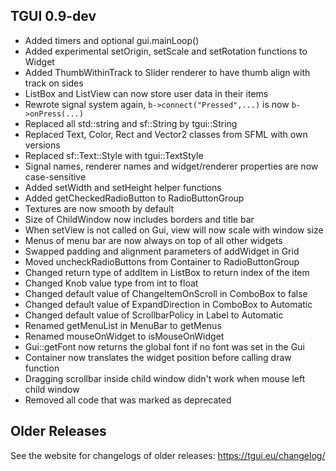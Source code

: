 TGUI 0.9-dev
------------

- Added timers and optional gui.mainLoop()
- Added experimental setOrigin, setScale and setRotation functions to Widget
- Added ThumbWithinTrack to Slider renderer to have thumb align with track on sides
- ListBox and ListView can now store user data in their items
- Rewrote signal system again, `b->connect("Pressed",...)` is now `b->onPress(...)`
- Replaced all std::string and sf::String by tgui::String
- Replaced Text, Color, Rect and Vector2 classes from SFML with own versions
- Replaced sf::Text::Style with tgui::TextStyle
- Signal names, renderer names and widget/renderer properties are now case-sensitive
- Added setWidth and setHeight helper functions
- Added getCheckedRadioButton to RadioButtonGroup
- Textures are now smooth by default
- Size of ChildWindow now includes borders and title bar
- When setView is not called on Gui, view will now scale with window size
- Menus of menu bar are now always on top of all other widgets
- Swapped padding and alignment parameters of addWidget in Grid
- Moved uncheckRadioButtons from Container to RadioButtonGroup
- Changed return type of addItem in ListBox to return index of the item
- Changed Knob value type from int to float
- Changed default value of ChangeItemOnScroll in ComboBox to false
- Changed default value of ExpandDirection in ComboBox to Automatic
- Changed default value of ScrollbarPolicy in Label to Automatic
- Renamed getMenuList in MenuBar to getMenus
- Renamed mouseOnWidget to isMouseOnWidget
- Gui::getFont now returns the global font if no font was set in the Gui
- Container now translates the widget position before calling draw function
- Dragging scrollbar inside child window didn't work when mouse left child window
- Removed all code that was marked as deprecated

Older Releases
--------------

See the website for changelogs of older releases: https://tgui.eu/changelog/

